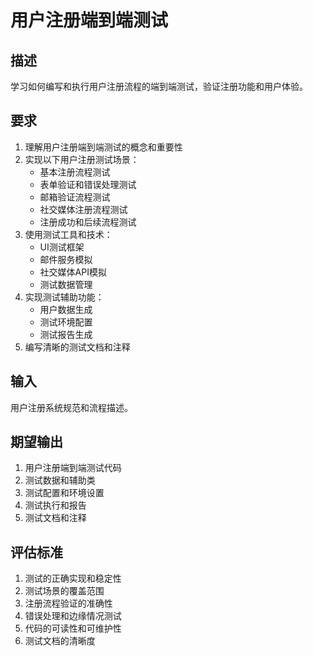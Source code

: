# 用户注册端到端测试

## 描述
学习如何编写和执行用户注册流程的端到端测试，验证注册功能和用户体验。

## 要求
1. 理解用户注册端到端测试的概念和重要性
2. 实现以下用户注册测试场景：
   - 基本注册流程测试
   - 表单验证和错误处理测试
   - 邮箱验证流程测试
   - 社交媒体注册流程测试
   - 注册成功和后续流程测试
3. 使用测试工具和技术：
   - UI测试框架
   - 邮件服务模拟
   - 社交媒体API模拟
   - 测试数据管理
4. 实现测试辅助功能：
   - 用户数据生成
   - 测试环境配置
   - 测试报告生成
5. 编写清晰的测试文档和注释

## 输入
用户注册系统规范和流程描述。

## 期望输出
1. 用户注册端到端测试代码
2. 测试数据和辅助类
3. 测试配置和环境设置
4. 测试执行和报告
5. 测试文档和注释

## 评估标准
1. 测试的正确实现和稳定性
2. 测试场景的覆盖范围
3. 注册流程验证的准确性
4. 错误处理和边缘情况测试
5. 代码的可读性和可维护性
6. 测试文档的清晰度
